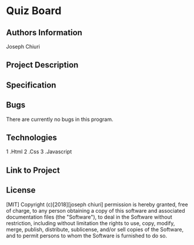 
# Quiz Board

## Authors Information
Joseph Chiuri
## Project Description

## Specification

## Bugs
There are currently no bugs in this program.
## Technologies
1 .Html
2 .Css
3 .Javascript


## Link to Project

## License
[MIT] Copyright (c)[2018][joseph chiuri] permission is hereby granted, free of charge, to any person obtaining a copy of this software and associated documentation files (the "Software"), to deal in the Software without restriction, including without limitation the rights to use, copy, modify, merge, publish, distribute, sublicense, and/or sell copies of the Software, and to permit persons to whom the Software is furnished to do so.